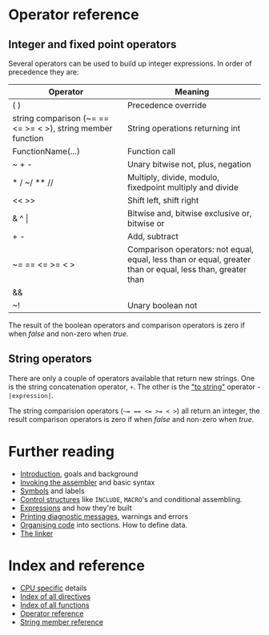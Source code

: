 # Operator reference

## <a name="integer_operations"></a> Integer and fixed point operators

Several operators can be used to build up integer expressions. In order of precedence they are:

| Operator | Meaning |
|---|---|
| ( ) | Precedence override |
| string comparison (~= == <= >= < >), string member function | String operations returning int |
| FunctionName(...) | Function call |
| ~ + - | Unary bitwise not, plus, negation |
| * / ~/ ** // | Multiply, divide, modulo, fixedpoint multiply and divide |
| << >> | Shift left, shift right |
| & ^ \| |	Bitwise and, bitwise exclusive or, bitwise or |
| + - | Add, subtract |
| ~= == <= >= < > | Comparison operators: not equal, equal, less than or equal, greater than or equal, less than, greater than |
| && || | Boolean and, boolean or |
| ~! | Unary boolean not |

The result of the boolean operators and comparison operators is zero if when *false* and non-zero when *true*.

## String operators

There are only a couple of operators available that return new strings. One is the string
concatenation operator, ```+```. The other is the ["to string"](Expressions.md#to_string) operator - ```|expression|```.

The string comparision operators (```~= == <= >= < >```) all return an integer, the result comparison operators is zero if when *false* and non-zero when *true*.


# Further reading
* [Introduction](Introduction.md), goals and background
* [Invoking the assembler](Assembler.md) and basic syntax
* [Symbols](Symbols.md) and labels
* [Control structures](ControlStructures.md) like ```INCLUDE```, ```MACRO```'s and conditional assembling.
* [Expressions](Expressions.md) and how they're built
* [Printing diagnostic messages](Diagnostics.md), warnings and errors
* [Organising code](OrganisingCode.md) into sections. How to define data.
* [The linker](Linker.md)

# Index and reference
* [CPU specific](CpuSpecifics.md) details
* [Index of all directives](IndexDirectives.md)
* [Index of all functions](IndexFunctions.md)
* [Operator reference](ReferenceOperators.md)
* [String member reference](ReferenceStringMembers.md)
